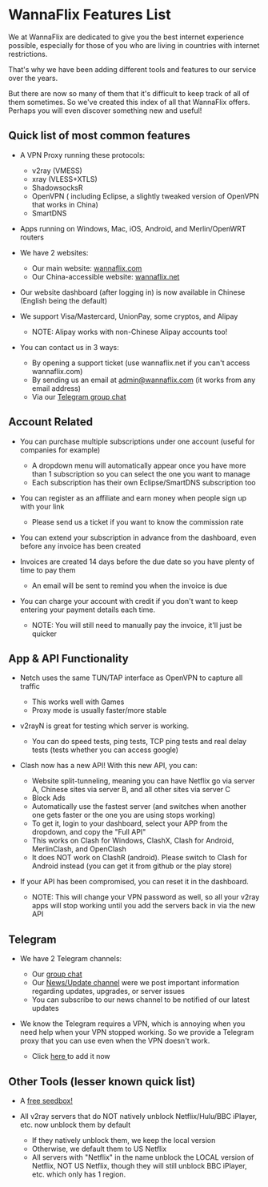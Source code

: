 # WannaFlix Features List

We at WannaFlix are dedicated to give you the best internet experience possible, especially for those of you who are living in countries with internet restrictions.

That's why we have been adding different tools and features to our service over the years. 

But there are now so many of them that it's difficult to keep track of all of them sometimes. So we've created this index of all that WannaFlix offers. Perhaps you will even discover something new and useful!

## Quick list of most common features

* A VPN Proxy running these protocols:

  * v2ray \(VMESS\)
  * xray \(VLESS+XTLS\)
  * ShadowsocksR
  * OpenVPN \( including Eclipse, a slightly tweaked version of OpenVPN that works in China\)
  * SmartDNS

* Apps running on Windows, Mac, iOS, Android, and Merlin/OpenWRT routers

* We have 2 websites:

  * Our main website: [wannaflix.com](https://wannaflix.com)
  * Our China-accessible website: [wannaflix.net](https://wannaflix.net)

* Our website dashboard \(after logging in\) is now available in Chinese \(English being the default\)

* We support Visa/Mastercard, UnionPay, some cryptos, and Alipay

  * NOTE: Alipay works with non-Chinese Alipay accounts too!

* You can contact us in 3 ways:

  * By opening a support ticket \(use wannaflix.net if you can't access wannaflix.com\)
  * By sending us an email at admin@wannaflix.com \(it works from any email address\)
  * Via our [Telegram group chat](https://t.me/wannaflixvpn)

## Account Related

* You can purchase multiple subscriptions under one account \(useful for companies for example\)

  * A dropdown menu will automatically appear once you have more than 1 subscription so you can select the one you want to manage
  * Each subscription has their own Eclipse/SmartDNS subscription too 

* You can register as an affiliate and earn money when people sign up with your link
  * Please send us a ticket if you want to know the commission rate
* You can extend your subscription in advance from the dashboard, even before any invoice has been created

* Invoices are created 14 days before the due date so you have plenty of time to pay them

  * An email will be sent to remind you when the invoice is due

* You can charge your account with credit if you don't want to keep entering your payment details each time.

  * NOTE: You will still need to manually pay the invoice, it'll just be quicker

## App & API Functionality

* Netch uses the same TUN/TAP interface as OpenVPN to capture all traffic

  * This works well with Games
  * Proxy mode is usually faster/more stable

* v2rayN is great for testing which server is working. 

  * You can do speed tests, ping tests, TCP ping tests and real delay tests \(tests whether you can access google\)

* Clash now has a new API! With this new API, you can:

  * Website split-tunneling, meaning you can have Netflix go via server A, Chinese sites via server B, and all other sites via server C
  * Block Ads
  * Automatically use the fastest server \(and switches when another one gets faster or the one you are using stops working\)
  * To get it, login to your dashboard, select your APP from the dropdown, and copy the "Full API"
  * This works on Clash for Windows, ClashX, Clash for Android,  MerlinClash, and OpenClash
  * It does NOT work on ClashR \(android\). Please switch to Clash for Android instead \(you can get it from github or the play store\)

* If your API has been compromised, you can reset it in the dashboard. 
  * NOTE: This will change your VPN password as well, so all your v2ray apps will stop working until you add the servers back in via the new API

## Telegram

* We have 2 Telegram channels:

  * Our [group chat](https://t.me/wannaflixvpn)
  * Our [News/Update channel](https://t.me/wannaflix) were we post important information regarding updates, upgrades, or server issues
  * You can subscribe to our news channel to be notified of our latest updates

* We know the Telegram requires a VPN, which is annoying when you need help when your VPN stopped working. So we provide a Telegram proxy that you can use even when the VPN doesn't work.

  * Click [here ](https://t.me/socks?server=wannaflix.teacher2070.com&port=62000&user=wannaflix&pass=wannaflix.com)to add it now

## Other Tools \(lesser known quick list\)

* A [free seedbox!](https://wannaflix.com/torrenting.php)

* All v2ray servers that do NOT natively unblock Netflix/Hulu/BBC iPlayer, etc. now unblock them by default
  * If they natively unblock them, we keep the local version
  * Otherwise, we default them to US Netflix
  * All servers with "Netflix" in the name unblock the LOCAL version of Netflix, NOT US Netflix, though they will still unblock BBC iPlayer, etc. which only has 1 region.

